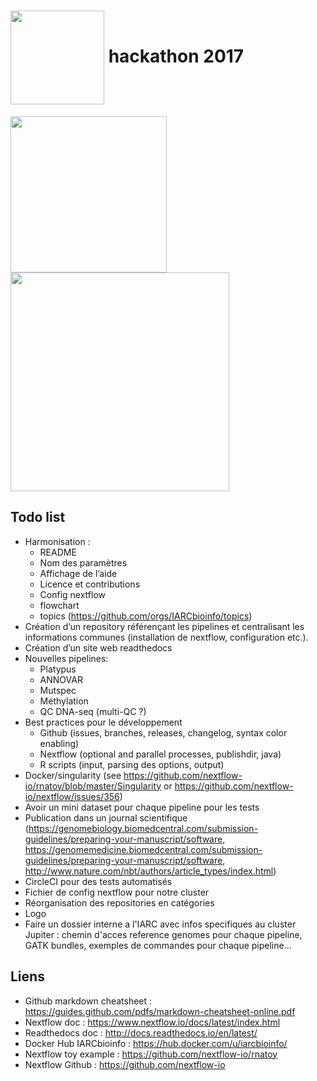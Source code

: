 # <img align="center" src="https://www.nextflow.io/img/nextflow2014_no-bg.png" width="150"> hackathon 2017

<img align="center" src="http://www.doitrightplumbers.com/images/Logo.png" width="250"> <img align="center" src="https://turbine-wpengine.netdna-ssl.com/wp-content/uploads/2016/11/Keep-it-simple-stupid-2-660x440.jpg" width="350">

## Todo list

* Harmonisation :
  * README
  * Nom des paramètres
  * Affichage de l’aide
  * Licence et contributions
  * Config nextflow
  * flowchart
  * topics (https://github.com/orgs/IARCbioinfo/topics)
* Création d’un repository référençant les pipelines et centralisant les informations communes (installation de nextflow, configuration etc.).
* Création d’un site web readthedocs
* Nouvelles pipelines:
  * Platypus
  * ANNOVAR
  * Mutspec
  * Méthylation
  * QC DNA-seq (multi-QC ?)
* Best practices pour le développement
  * Github (issues, branches, releases, changelog, syntax color enabling)
  * Nextflow (optional and parallel processes, publishdir, java)
  * R scripts (input, parsing des options, output)
* Docker/singularity (see https://github.com/nextflow-io/rnatoy/blob/master/Singularity or https://github.com/nextflow-io/nextflow/issues/356)
* Avoir un mini dataset pour chaque pipeline pour les tests
* Publication dans un journal scientifique (https://genomebiology.biomedcentral.com/submission-guidelines/preparing-your-manuscript/software, https://genomemedicine.biomedcentral.com/submission-guidelines/preparing-your-manuscript/software, http://www.nature.com/nbt/authors/article_types/index.html)
* CircleCI pour des tests automatisés
* Fichier de config nextflow pour notre cluster
* Réorganisation des repositories en catégories
* Logo
* Faire un dossier interne a l'IARC avec infos specifiques au cluster Jupiter : chemin d'acces reference genomes pour chaque pipeline, GATK bundles, exemples de commandes pour chaque pipeline...
 

## Liens

* Github markdown cheatsheet : https://guides.github.com/pdfs/markdown-cheatsheet-online.pdf
* Nextflow doc : https://www.nextflow.io/docs/latest/index.html
* Readthedocs doc : http://docs.readthedocs.io/en/latest/
* Docker Hub IARCbioinfo : https://hub.docker.com/u/iarcbioinfo/
* Nextflow toy example : https://github.com/nextflow-io/rnatoy
* Nextflow Github : https://github.com/nextflow-io
